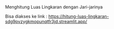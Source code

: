 Menghitung Luas Lingkaran dengan Jari-jarinya

Bisa diakses ke link :
https://hitung-luas-lingkaran-sdg9pvzygkmopunqtfr3jd.streamlit.app/
